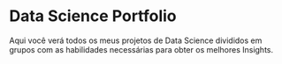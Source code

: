 # Data Science Portfolio
Aqui você verá todos os meus projetos de Data Science divididos em grupos com as habilidades necessárias para obter os melhores Insights.
